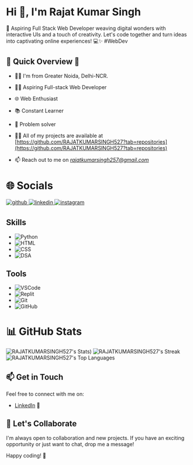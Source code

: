 <h1>Hi 👋, I'm Rajat Kumar Singh</h1>

🚀 Aspiring Full Stack Web Developer weaving digital wonders with interactive UIs and a touch of creativity. Let's code together and turn ideas into captivating online experiences! 💻✨ #WebDev
 
## 🚀 Quick Overview 🚀
- 👨‍💻 I'm from Greater Noida, Delhi-NCR.
- 👨‍💻 Aspiring Full-stack Web Developer
- 🌐 Web Enthusiast
- 📚 Constant Learner
- 🚀 Problem solver

- 👨‍💻 All of my projects are available at [https://github.com/RAJATKUMARSINGH527?tab=repositories](https://github.com/RAJATKUMARSINGH527?tab=repositories)

- 📫 Reach out to me on *rajatkumarsingh257@gmail.com*


<h1>🌐 Socials</h1>
<p align="left">
<a href="https://github.com/RAJATKUMARSINGH527" target="_blank">
<img src=https://img.shields.io/badge/github-%2324292e.svg?&style=for-the-badge&logo=github&logoColor=white alt=github style="margin-bottom: 5px;" />
</a>
<a href="https://www.linkedin.com/in/rajat-kumar-singh-574650208/" target="_blank">
<img src=https://img.shields.io/badge/linkedin-%231E77B5.svg?&style=for-the-badge&logo=linkedin&logoColor=white alt=linkedin style="margin-bottom: 5px;" />
</a>
<a href="https://www.instagram.com/rj_singh527/" target="_blank">
<img src=https://img.shields.io/badge/instagram-%23000000.svg?&style=for-the-badge&logo=instagram&logoColor=white alt=instagram style="margin-bottom: 5px;" />
</a>

## Skills
- ![Python](https://img.shields.io/badge/Python-3776AB?style=flat&logo=python&logoColor=white)
- ![HTML](https://img.shields.io/badge/HTML5-E34F26?style=flat&logo=html5&logoColor=white)
- ![CSS](https://img.shields.io/badge/CSS3-1572B6?style=flat&logo=css3&logoColor=white)
- ![DSA](https://img.shields.io/badge/Data_Structures_%26_Algorithms-0082C9?style=flat)

## Tools
- ![VSCode](https://img.shields.io/badge/VSCode-007ACC?style=flat&logo=visual-studio-code&logoColor=white)
- ![Replit](https://img.shields.io/badge/Replit-667881?style=flat&logo=replit&logoColor=white)
- ![Git](https://img.shields.io/badge/Git-F05032?style=flat&logo=git&logoColor=white)
- ![GitHub](https://img.shields.io/badge/GitHub-181717?style=flat&logo=github&logoColor=white)


<h1 align="left">📊 GitHub Stats</h1>

![RAJATKUMARSINGH527's Stats](https://github-readme-stats.vercel.app/api?username=RAJATKUMARSINGH527&theme=vue-dark&show_icons=true&hide_border=true&count_private=true))
![RAJATKUMARSINGH527's Streak](https://github-readme-streak-stats.herokuapp.com/?user=RAJATKUMARSINGH527&theme=vue-dark&hide_border=true)
![RAJATKUMARSINGH527's Top Languages](https://github-readme-stats.vercel.app/api/top-langs/?username=RAJATKUMARSINGH527&theme=vue-dark&show_icons=true&hide_border=true&layout=compact)

## 📫 Get in Touch

Feel free to connect with me on:

- [LinkedIn](https://www.linkedin.com/in/rajat-kumar-singh-574650208/) 📎

## 🤝 Let's Collaborate

I'm always open to collaboration and new projects. If you have an exciting opportunity or just want to chat, drop me a message!

Happy coding! 🚀
